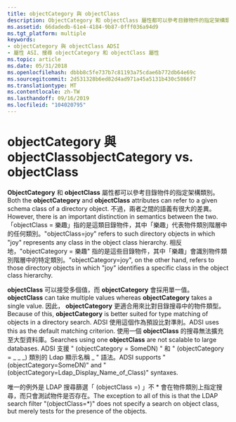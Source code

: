 ```yaml
---
title: objectCategory 與 objectClass
description: ObjectCategory 和 objectClass 屬性都可以參考目錄物件的指定架構類別。
ms.assetid: 66dadedb-61e4-4184-9b87-0fff036a94d9
ms.tgt_platform: multiple
keywords:
- objectCategory 與 objectClass ADSI
- 屬性 ASI、搜尋 objectCategory 和 objectClass 屬性
ms.topic: article
ms.date: 05/31/2018
ms.openlocfilehash: dbbb8c5fe737b7c81193a75cdae6b772db64e69c
ms.sourcegitcommit: 2d531328b6ed82d4ad971a45a5131b430c5866f7
ms.translationtype: MT
ms.contentlocale: zh-TW
ms.lasthandoff: 09/16/2019
ms.locfileid: "104020795"
---
```

# <a name="objectcategory-vs-objectclass"></a><span data-ttu-id="11cf2-105">objectCategory 與 objectClass</span><span class="sxs-lookup"><span data-stu-id="11cf2-105">objectCategory vs. objectClass</span></span>

<span data-ttu-id="11cf2-106">**ObjectCategory** 和 **objectClass** 屬性都可以參考目錄物件的指定架構類別。</span><span class="sxs-lookup"><span data-stu-id="11cf2-106">Both the **objectCategory** and **objectClass** attributes can refer to a given schema class of a directory object.</span></span> <span data-ttu-id="11cf2-107">不過，兩者之間的語義有很大的差異。</span><span class="sxs-lookup"><span data-stu-id="11cf2-107">However, there is an important distinction in semantics between the two.</span></span> <span data-ttu-id="11cf2-108">「objectClass = 樂趣」指的是這類目錄物件，其中「樂趣」代表物件類別階層中的任何類別。</span><span class="sxs-lookup"><span data-stu-id="11cf2-108">"objectClass=joy" refers to such directory objects in which "joy" represents any class in the object class hierarchy.</span></span> <span data-ttu-id="11cf2-109">相反地，"objectCategory = 樂趣" 指的是這些目錄物件，其中「樂趣」會識別物件類別階層中的特定類別。</span><span class="sxs-lookup"><span data-stu-id="11cf2-109">"objectCategory=joy", on the other hand, refers to those directory objects in which "joy" identifies a specific class in the object class hierarchy.</span></span>

<span data-ttu-id="11cf2-110">**objectClass** 可以接受多個值，而 **objectCategory** 會採用單一值。</span><span class="sxs-lookup"><span data-stu-id="11cf2-110">**objectClass** can take multiple values whereas **objectCategory** takes a single value.</span></span> <span data-ttu-id="11cf2-111">因此， **objectCategory** 更適合用來比對目錄搜尋中的物件類型。</span><span class="sxs-lookup"><span data-stu-id="11cf2-111">Because of this, **objectCategory** is better suited for type matching of objects in a directory search.</span></span> <span data-ttu-id="11cf2-112">ADSI 使用這個作為預設比對準則。</span><span class="sxs-lookup"><span data-stu-id="11cf2-112">ADSI uses this as the default matching criterion.</span></span> <span data-ttu-id="11cf2-113">使用一個 **objectClass** 的搜尋無法擴充至大型資料庫。</span><span class="sxs-lookup"><span data-stu-id="11cf2-113">Searches using one **objectClass** are not scalable to large databases.</span></span> <span data-ttu-id="11cf2-114">ADSI 支援 " (objectCategory = SomeDN) " 和 " (objectCategory = \_ \_ \_) 類別的 Ldap 顯示名稱 \_ " 語法。</span><span class="sxs-lookup"><span data-stu-id="11cf2-114">ADSI supports "(objectCategory=SomeDN)" and "(objectCategory=Ldap\_Display\_Name\_of\_Class)" syntaxes.</span></span>

<span data-ttu-id="11cf2-115">唯一的例外是 LDAP 搜尋篩選「 (objectClass =) 」不 \* 會在物件類別上指定搜尋，而只會測試物件是否存在。</span><span class="sxs-lookup"><span data-stu-id="11cf2-115">The exception to all of this is that the LDAP search filter "(objectClass=\*)" does not specify a search on object class, but merely tests for the presence of the objects.</span></span>

 

 




